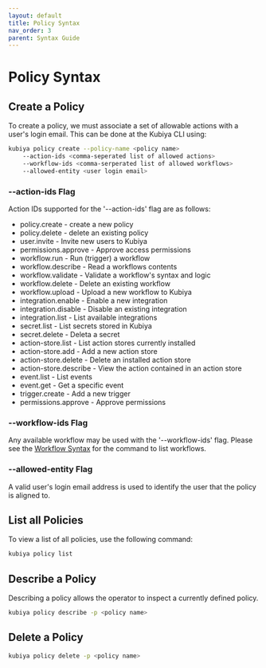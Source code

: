 ```yaml
---
layout: default
title: Policy Syntax
nav_order: 3
parent: Syntax Guide
---
```

# Policy Syntax


## Create a Policy

To create a policy, we must associate a set of allowable actions with a user's login email.  This can be done at the Kubiya CLI using:

```bash
kubiya policy create --policy-name <policy name> 
    --action-ids <comma-seperated list of allowed actions>
    --workflow-ids <comma-serperated list of allowed workflows>
    --allowed-entity <user login email>
```

### --action-ids Flag

Action IDs supported for the '--action-ids' flag are as follows:

- policy.create - create a new policy
- policy.delete - delete an existing policy
- user.invite - Invite new users to Kubiya
- permissions.approve - Approve access permissions
- workflow.run - Run (trigger) a workflow
- workflow.describe - Read a workflows contents
- workflow.validate - Validate a workflow's syntax and logic
- workflow.delete - Delete an existing workflow
- workflow.upload - Upload a new workflow to Kubiya
- integration.enable - Enable a new integration
- integration.disable - Disable an existing integration
- integration.list - List available integrations
- secret.list - List secrets stored in Kubiya
- secret.delete - Deleta a secret
- action-store.list - List action stores currently installed
- action-store.add - Add a new action store
- action-store.delete - Delete an installed action store
- action-store.describe - View the action contained in an action store
- event.list - List events
- event.get - Get a specific event
- trigger.create - Add a new trigger
- permissions.approve - Approve permissions


### --workflow-ids Flag

Any available workflow may be used with the '--workflow-ids' flag.  Please see the [Workflow Syntax](../Workflows/sg_workflows.md) for the command to list workflows.

### --allowed-entity Flag

A valid user's login email address is used to identify the user that the policy is aligned to.

## List all Policies

To view a list of all policies, use the following command:

```bash
kubiya policy list
```

## Describe a Policy

Describing a policy allows the operator to inspect a currently defined policy.

```bash
kubiya policy describe -p <policy name>
```

## Delete a Policy

```bash
kubiya policy delete -p <policy name>
```


